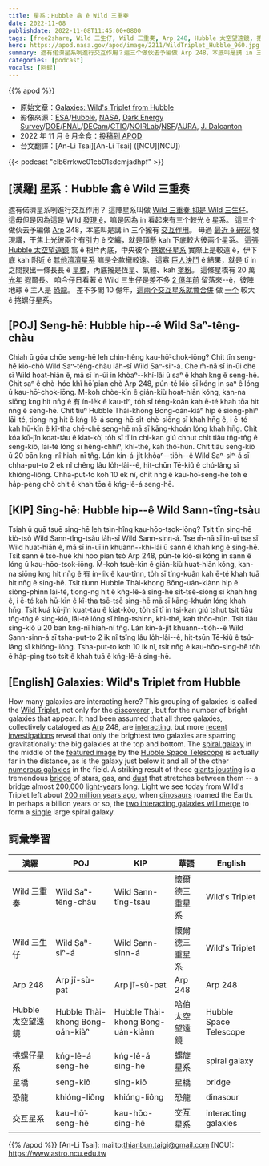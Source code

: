 ```yaml
---
title: 星系：Hubble 翕 ê Wild 三重奏
date: 2022-11-08
publishdate: 2022-11-08T11:45:00+0800
tags: [free2share, Wild 三生仔, Wild 三重奏, Arp 248, Hubble 太空望遠鏡, 捲螺仔星系, 星橋, 恐龍, 交互星系]
hero: https://apod.nasa.gov/apod/image/2211/WildTriplet_Hubble_960.jpg
summary: 遮有偌濟星系咧進行交互作用？這三个做伙去予編做 Arp 248，本底叫是講 in 三个攏有交互作用。
categories: [podcast]
vocals: [阿錕]
---
```


{{% apod %}}

- 原始文章：[Galaxies: Wild's Triplet from Hubble](https://apod.nasa.gov/apod/ap221108.html)
- 影像來源：[ESA](https://www.esa.int/)/[Hubble](https://esahubble.org/), [NASA](https://www.nasa.gov/), [Dark Energy Survey](https://www.darkenergysurvey.org/)/[DOE](https://www.energy.gov/)/[FNAL](https://www.fnal.gov/)/[DECam](https://news.fnal.gov/tag/decam/)/[CTIO](https://noirlab.edu/public/programs/ctio/)/[NOIRLab](https://noirlab.edu/)/[NSF](https://www.nsf.gov/)/[AURA](https://www.aura-astronomy.org/), [J. Dalcanton](https://www.simonsfoundation.org/people/julianne-dalcanton/)
- 2022 年 11 月 ê 月全食：[投稿到 APOD](https://www.facebook.com/media/set/?set=a.154926410569278&type=3)
- 台文翻譯：[An-Li Tsai][An-Li Tsai] ([NCU][NCU])

{{< podcast "clb6rrkwc01cb01sdcmjadhpf" >}}

## [漢羅] 星系：Hubble 翕 ê Wild 三重奏
遮有偌濟星系咧進行交互作用？
這陣星系叫做 [Wild 三重奏 抑是 Wild 三生仔][Wild Triplet]。
這毋但是因為這是 Wild [發現 ê][discoverer]，嘛是因為 in 看起來有三个較光 ê 星系。
這三个做伙去予編做 [Arp][Arp] 248，本底叫是講 in 三个攏有 [交互作用][interacting]。
毋過 [最近 ê 研究][recent investigations] 發現講，干焦上光彼兩个有引力 ê 交纏，就是頂懸 kah 下底較大彼兩个星系。
[這張][featured image] [Hubble 太空望遠鏡][Hubble Space Telescope] 翕 ê 相片內底，中央彼个 [捲螺仔星系][spiral galaxy] 實際上是較遠 ê，伊下底 kah 附近 ê [其他濟濟星系][numerous galaxies] 嘛是仝款攏較遠。
這寡 [巨人決鬥][giants jousting] ê 結果，就是 tī in 之間搝出一條長長 ê [星橋][bridge]，內底攏是恆星、氣體、kah [塗粉][dust]。
這條星橋有 20 萬 [光年][light-years] 遐爾長。
咱今仔日看著 ê Wild 三生仔是差不多 [2 億年前][200 million years ago] 留落來--ê，彼陣地球 ê 主人是 [恐龍][dinosaurs]。
差不多閣 10 億年，[這兩个交互星系就會合併][two interacting galaxies will merge] 做 [一个][single] 較大 ê 捲螺仔星系。

## [POJ] Seng-hē: Hubble hip--ê Wild Saⁿ-têng-chàu
Chiah ū gōa chōe seng-hē leh chìn-hêng kau-hō͘-chok-iōng?
Chit tīn seng-hē kiò-chò Wild Saⁿ-têng-chàu ia̍h-sī Wild Saⁿ-siⁿ-á.
Che m̄-nā sī in-ūi che sī Wild hoat-hiān ê, mā sī in-ūi in khòaⁿ--khí-lâi ū saⁿ ê khah kng ê seng-hē.
Chit saⁿ ê chò-hóe khì hō͘ pian chò Arp 248, pún-té kiò-sī kóng in saⁿ ê lóng ū kau-hō͘-chok-iōng.
M̄-koh chòe-kīn ê gián-kiù hoat-hiān kóng, kan-na siōng kng hit nn̄g ê 有 ín-le̍k ê kau-tîⁿ, to̍h sī téng-koân kah ē-té khah tōa hit nn̄g ê seng-hē.
Chit tiuⁿ Hubble Thài-khong Bōng-oán-kiàⁿ hip ê siòng-phìⁿ lāi-té, tiong-ng hit ê kńg-lê-á seng-hē si̍t-chè-siōng sī khah hn̄g ê, i ē-té kah hū-kīn ê kî-tha chē-chē seng-hē mā sī kāng-khoán lóng khah hn̄g.
Chit kóa kū-jîn koat-tàu ê kiat-kò͘, to̍h sī tī in chi-kan giú chhut chi̍t tiâu tn̂g-tn̂g ê seng-kiô, lāi-té lóng sī hêng-chhiⁿ, khì-thé, kah thô͘-hún.
Chit tiâu seng-kiô ū 20 bān kng-nî hiah-nī tn̂g.
Lán kin-á-ji̍t khòaⁿ--tio̍h--ê Wild Saⁿ-siⁿ-á sī chha-put-to 2 ek nî chêng lâu lo̍h-lâi--ê, hit-chūn Tē-kiû ê chú-lâng sī khióng-liông.
Chha-put-to koh 10 ek nî, chi̍t nn̄g ê kau-hō͘-seng-hē to̍h ē ha̍p-pèng chò chi̍t ê khah tōa ê kńg-lê-á seng-hē.


## [KIP] Sing-hē: Hubble hip--ê Wild Sann-tîng-tsàu
Tsiah ū guā tsuē sing-hē leh tsìn-hîng kau-hōo-tsok-iōng?
Tsit tīn sing-hē kiò-tsò Wild Sann-tîng-tsàu ia̍h-sī Wild Sann-sinn-á.
Tse m̄-nā sī in-uī tse sī Wild huat-hiān ê, mā sī in-uī in khuànn--khí-lâi ū sann ê khah kng ê sing-hē.
Tsit sann ê tsò-hué khì hōo pian tsò Arp 248, pún-té kiò-sī kóng in sann ê lóng ū kau-hōo-tsok-iōng.
M̄-koh tsuè-kīn ê gián-kiù huat-hiān kóng, kan-na siōng kng hit nn̄g ê 有 ín-li̍k ê kau-tînn, to̍h sī tíng-kuân kah ē-té khah tuā hit nn̄g ê sing-hē.
Tsit tiunn Hubble Thài-khong Bōng-uán-kiànn hip ê siòng-phìnn lāi-té, tiong-ng hit ê kńg-lê-á sing-hē si̍t-tsè-siōng sī khah hn̄g ê, i ē-té kah hū-kīn ê kî-tha tsē-tsē sing-hē mā sī kāng-khuán lóng khah hn̄g.
Tsit kuá kū-jîn kuat-tàu ê kiat-kòo, to̍h sī tī in tsi-kan giú tshut tsi̍t tiâu tn̂g-tn̂g ê sing-kiô, lāi-té lóng sī hîng-tshinn, khì-thé, kah thôo-hún.
Tsit tiâu sing-kiô ū 20 bān kng-nî hiah-nī tn̂g.
Lán kin-á-ji̍t khuànn--tio̍h--ê Wild Sann-sinn-á sī tsha-put-to 2 ik nî tsîng lâu lo̍h-lâi--ê, hit-tsūn Tē-kiû ê tsú-lâng sī khióng-liông.
Tsha-put-to koh 10 ik nî, tsi̍t nn̄g ê kau-hōo-sing-hē to̍h ē ha̍p-pìng tsò tsi̍t ê khah tuā ê kńg-lê-á sing-hē.

## [English] Galaxies: Wild's Triplet from Hubble

How many galaxies are interacting here?
This grouping of galaxies is called the [Wild Triplet][Wild Triplet], not only for the [discoverer][discoverer] , but for the number of bright galaxies that appear.
It had been assumed that all three galaxies, collectively cataloged as [Arp][Arp] 248, are [interacting][interacting], but more [recent investigations][recent investigations] reveal that only the brightest two galaxies are sparring gravitationally: the big galaxies at the top and bottom.
The [spiral galaxy][spiral galaxy] in the middle of the [featured image][featured image] by the [Hubble Space Telescope][Hubble Space Telescope] is actually far in the distance, as is the galaxy just below it and all of the other [numerous galaxies][numerous galaxies] in the field.
A striking result of these [giants jousting][giants jousting] is a tremendous [bridge][bridge] of stars, gas, and [dust][dust] that stretches between them -- a bridge almost 200,000 [light-years][light-years] long.
Light we see today from Wild's Triplet left about [200 million years ago][200 million years ago], when [dinosaurs][dinosaurs] roamed the Earth.
In perhaps a billion years or so, the [two interacting galaxies will merge][two interacting galaxies will merge] to form a [single][single] large spiral galaxy.



## 詞彙學習

|漢羅|POJ|KIP|華語|English|
|-|-|-|-|-|
|Wild 三重奏|Wild Saⁿ-têng-chàu|Wild Sann-tîng-tsàu|懷爾德三重星系|Wild's Triplet|
|Wild 三生仔|Wild Saⁿ-siⁿ-á|Wild Sann-sinn-á|懷爾德三重星系|Wild's Triplet|
|Arp 248|Arp jī-sù-pat|Arp jī-sù-pat|Arp 248|Arp 248|
|Hubble 太空望遠鏡|Hubble Thài-khong Bōng-oán-kiàⁿ|Hubble Thài-khong Bōng-uán-kiànn|哈伯太空望遠鏡|Hubble Space Telescope|
|捲螺仔星系|kńg-lê-á seng-hē|kńg-lê-á sing-hē|螺旋星系|spiral galaxy|
|星橋|seng-kiô|sing-kiô|星橋|bridge|
|恐龍|khióng-liông|khióng-liông|恐龍|dinasour|
|交互星系|kau-hō͘-seng-hē|kau-hōo-sing-hē|交互星系|interacting galaxies|

{{% /apod %}}
[An-Li Tsai]: mailto:thianbun.taigi@gmail.com
[NCU]: https://www.astro.ncu.edu.tw

[copyright]: https://apod.nasa.gov/apod/fap/lib/about_apod.html#srapply
[License]: https://creativecommons.org/licenses/by/2.0/

[Wild Triplet]:https://en.wikipedia.org/wiki/Wild's_Triplet
[discoverer]:https://en.wikipedia.org/wiki/Paul_Wild_(Australian_scientist)
[Arp]:https://ned.ipac.caltech.edu/level5/Arp/Arp_contents.html
[interacting]:https://apod.nasa.gov/apod/ap130514.html
[recent investigations]:https://i.insider.com/55a67a7a371d22ce178b6624
[spiral galaxy]:https://en.wikipedia.org/wiki/Spiral_galaxy
[featured image]:https://esahubble.org/images/potw2244a/
[Hubble Space Telescope]:https://www.nasa.gov/mission_pages/hubble/story/index.html
[numerous galaxies]:https://apod.nasa.gov/apod/ap210802.html
[giants jousting]:https://apod.nasa.gov/apod/ap211004.html
[bridge]:https://apod.nasa.gov/apod/ap190325.html
[dust]:https://astronomy.swin.edu.au/cosmos/d/Dust+Grain
[light-years]:https://spaceplace.nasa.gov/light-year/en/
[200 million years ago]:https://en.wikipedia.org/wiki/Timeline_of_the_evolutionary_history_of_life#Mesozoic_Era
[dinosaurs]:https://apod.nasa.gov/apod/ap171007.html
[two interacting galaxies will merge]:https://apod.nasa.gov/apod/ap220606.html
[single]:https://apod.nasa.gov/apod/ap120717.html
